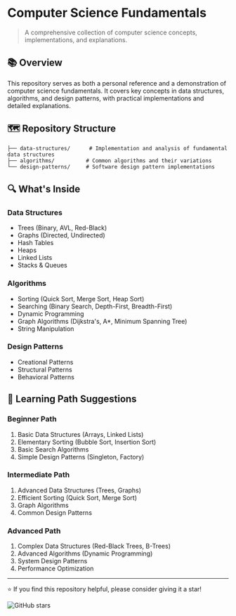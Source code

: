 # Computer Science Fundamentals
> A comprehensive collection of computer science concepts, implementations, and explanations.

## 📚 Overview
This repository serves as both a personal reference and a demonstration of computer science fundamentals. It covers key concepts in data structures, algorithms, and design patterns, with practical implementations and detailed explanations.

## 🗺️ Repository Structure
```
├── data-structures/      # Implementation and analysis of fundamental data structures
├── algorithms/          # Common algorithms and their variations
└── design-patterns/     # Software design pattern implementations
```

## 🔍 What's Inside

### Data Structures
- Trees (Binary, AVL, Red-Black)
- Graphs (Directed, Undirected)
- Hash Tables
- Heaps
- Linked Lists
- Stacks & Queues

### Algorithms
- Sorting (Quick Sort, Merge Sort, Heap Sort)
- Searching (Binary Search, Depth-First, Breadth-First)
- Dynamic Programming
- Graph Algorithms (Dijkstra's, A*, Minimum Spanning Tree)
- String Manipulation

### Design Patterns
- Creational Patterns
- Structural Patterns
- Behavioral Patterns


## 🎯 Learning Path Suggestions

### Beginner Path
1. Basic Data Structures (Arrays, Linked Lists)
2. Elementary Sorting (Bubble Sort, Insertion Sort)
3. Basic Search Algorithms
4. Simple Design Patterns (Singleton, Factory)

### Intermediate Path
1. Advanced Data Structures (Trees, Graphs)
2. Efficient Sorting (Quick Sort, Merge Sort)
3. Graph Algorithms
4. Common Design Patterns

### Advanced Path
1. Complex Data Structures (Red-Black Trees, B-Trees)
2. Advanced Algorithms (Dynamic Programming)
3. System Design Patterns
4. Performance Optimization

---
⭐️ If you find this repository helpful, please consider giving it a star!

![GitHub stars](https://img.shields.io/github/stars/arbelaezch/cs-fundamentals?style=social)